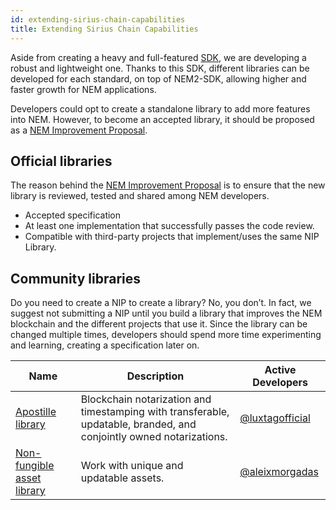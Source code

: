 ```yaml
---
id: extending-sirius-chain-capabilities
title: Extending Sirius Chain Capabilities
---
```

Aside from creating a heavy and full-featured [SDK](./overview.md), we are developing a robust and lightweight one. Thanks to this SDK, different libraries can be developed for each standard, on top of NEM2-SDK, allowing higher and faster growth for NEM applications.

Developers could opt to create a standalone library to add more features into NEM. However, to become an accepted library, it should be proposed as a [NEM Improvement Proposal](https://github.com/proximax-storage/NIP).

## Official libraries

The reason behind the [NEM Improvement Proposal](https://github.com/proximax-storage/NIP) is to ensure that the new library is reviewed, tested and shared among NEM developers.

- Accepted specification
- At least one implementation that successfully passes the code review.
- Compatible with third-party projects that implement/uses the same NIP Library.

## Community libraries

Do you need to create a NIP to create a library? No, you don’t. In fact, we suggest not submitting a NIP until you build a library that improves the NEM blockchain and the different projects that use it. Since the library can be changed multiple times, developers should spend more time experimenting and learning, creating a specification later on.

**Name** |	**Description** |	**Active Developers**
---------|------------------|----------------------------
[Apostille library](https://github.com/luxtagofficial/Apostille-library) |	Blockchain notarization and timestamping with transferable, updatable, branded, and conjointly owned notarizations. | 	[@luxtagofficial](https://github.com/luxtagofficial/)
[Non-fungible asset library](https://github.com/aleixmorgadas/nem2-nonfungible-asset) |	Work with unique and updatable assets. |	[@aleixmorgadas](https://github.com/aleixmorgadas/)